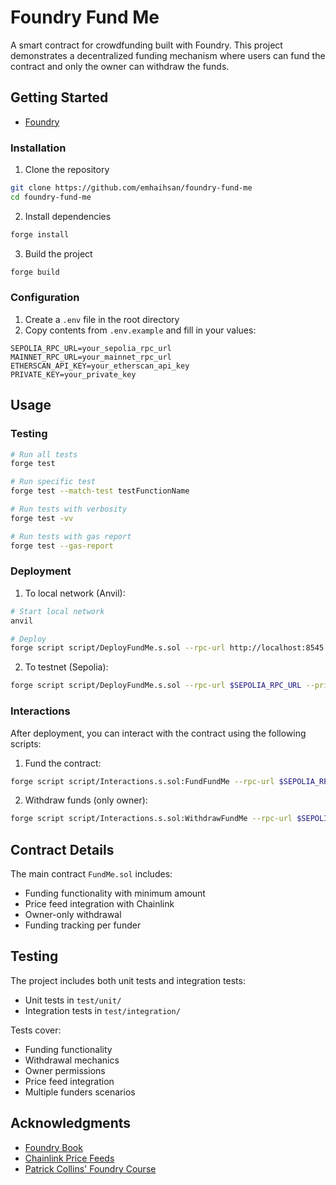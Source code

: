# Foundry Fund Me

A smart contract for crowdfunding built with Foundry. This project demonstrates a decentralized funding mechanism where users can fund the contract and only the owner can withdraw the funds.

## Getting Started

- [Foundry](https://book.getfoundry.sh/getting-started/installation)

### Installation

1. Clone the repository

```bash
git clone https://github.com/emhaihsan/foundry-fund-me
cd foundry-fund-me
```

2. Install dependencies

```bash
forge install
```

3. Build the project

```bash
forge build
```

### Configuration

1. Create a `.env` file in the root directory
2. Copy contents from `.env.example` and fill in your values:

```
SEPOLIA_RPC_URL=your_sepolia_rpc_url
MAINNET_RPC_URL=your_mainnet_rpc_url
ETHERSCAN_API_KEY=your_etherscan_api_key
PRIVATE_KEY=your_private_key
```

## Usage

### Testing

```bash
# Run all tests
forge test

# Run specific test
forge test --match-test testFunctionName

# Run tests with verbosity
forge test -vv

# Run tests with gas report
forge test --gas-report
```

### Deployment

1. To local network (Anvil):

```bash
# Start local network
anvil

# Deploy
forge script script/DeployFundMe.s.sol --rpc-url http://localhost:8545 --private-key 0xac0974bec39a17e36ba4a6b4d238ff944bacb478cbed5efcae784d7bf4f2ff80 --broadcast
```

2. To testnet (Sepolia):

```bash
forge script script/DeployFundMe.s.sol --rpc-url $SEPOLIA_RPC_URL --private-key $PRIVATE_KEY --broadcast --verify --etherscan-api-key $ETHERSCAN_API_KEY
```

### Interactions

After deployment, you can interact with the contract using the following scripts:

1. Fund the contract:

```bash
forge script script/Interactions.s.sol:FundFundMe --rpc-url $SEPOLIA_RPC_URL --private-key $PRIVATE_KEY --broadcast
```

2. Withdraw funds (only owner):

```bash
forge script script/Interactions.s.sol:WithdrawFundMe --rpc-url $SEPOLIA_RPC_URL --private-key $PRIVATE_KEY --broadcast
```

## Contract Details

The main contract `FundMe.sol` includes:

- Funding functionality with minimum amount
- Price feed integration with Chainlink
- Owner-only withdrawal
- Funding tracking per funder

## Testing

The project includes both unit tests and integration tests:

- Unit tests in `test/unit/`
- Integration tests in `test/integration/`

Tests cover:

- Funding functionality
- Withdrawal mechanics
- Owner permissions
- Price feed integration
- Multiple funders scenarios

## Acknowledgments

- [Foundry Book](https://book.getfoundry.sh/)
- [Chainlink Price Feeds](https://docs.chain.link/data-feeds/price-feeds)
- [Patrick Collins' Foundry Course](https://www.youtube.com/watch?v=sas02qSFZ74)
